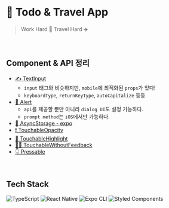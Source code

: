 # 👀 Todo & Travel App
> Work Hard 📝 Travel Hard ✈️

<br/>

## Component & API 정리
- [✍️ TextInput](https://reactnative.dev/docs/textinput)
  - `input` 태그와 비슷하지만, `mobile`에 최적화된 `props`가 있다!
  - `keyboardType`, `returnKeyType`, `autoCapitalize` 등등
- [🚨 Alert](https://reactnative.dev/docs/alert)
  - `api`를 제공할 뿐만 아니라 `dialog UI`도 설정 가능하다.
  - `prompt method`는 `iOS`에서만 가능하다.
- [💽 AsyncStorage - expo](https://react-native-async-storage.github.io/async-storage/)
- [❗ TouchableOpacity](https://reactnative.dev/docs/touchableopacity)
- [💫 TouchableHighlight](https://reactnative.dev/docs/touchablehighlight)
- [🙅‍♀️ TouchableWithoutFeedback](https://reactnative.dev/docs/touchablewithoutfeedback)
- [👇 Pressable](https://reactnative.dev/docs/pressable)


<br/>

## Tech Stack
<img alt="TypeScript" src ="https://img.shields.io/badge/TypeScript-3178C6.svg?&style=flat-square&logo=TypeScript&logoColor=white"/> <img alt="React Native" src ="https://img.shields.io/badge/React Native-61DAFB.svg?&style=flat-square&logo=React&logoColor=white"/>
<img alt="Expo CLI" src ="https://img.shields.io/badge/Expo CLI-000020.svg?&style=flat-square&logo=Expo&logoColor=white"/>
<img alt="Styled Components" src ="https://img.shields.io/badge/Styled Components-DB7093.svg?&style=flat-square&logo=styled-components&logoColor=white"/>
